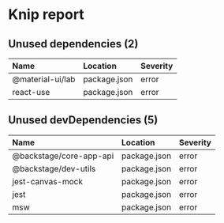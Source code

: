 # Knip report

## Unused dependencies (2)

| Name             | Location     | Severity |
| :--------------- | :----------- | :------- |
| @material-ui/lab | package.json | error    |
| react-use        | package.json | error    |

## Unused devDependencies (5)

| Name                    | Location     | Severity |
| :---------------------- | :----------- | :------- |
| @backstage/core-app-api | package.json | error    |
| @backstage/dev-utils    | package.json | error    |
| jest-canvas-mock        | package.json | error    |
| jest                    | package.json | error    |
| msw                     | package.json | error    |
